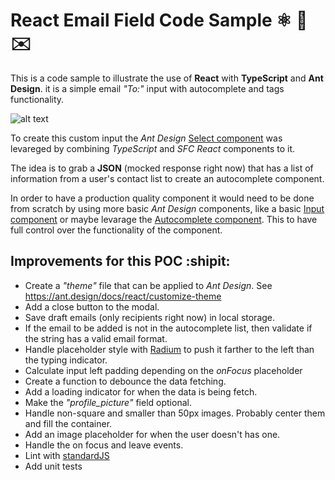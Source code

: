 # React Email Field Code Sample ⚛️ 🐜 ✉️
This is a code sample to illustrate the use of **React** with **TypeScript** and **Ant Design**. it is a simple email *"To:"* input with autocomplete and tags functionality.

![alt text](https://i.imgur.com/yMcjLvm.png)

To create this custom input the *Ant Design* [Select component](https://ant.design/components/select/) was levareged by combining *TypeScript* and *SFC React* components to it.

The idea is to grab a **JSON** (mocked response right now) that has a list of information from a user's contact list to create an autocomplete component.

In order to have a production quality component it would need to be done from scratch by using more basic *Ant Design* components, like a basic [Input component](https://ant.design/components/input/) or maybe levarage the [Autocomplete component](https://ant.design/components/auto-complete/). This to have full control over the functionality of the component.

## Improvements for this POC :shipit:
- Create a *"theme"* file that can be applied to *Ant Design*. See https://ant.design/docs/react/customize-theme
- Add a close button to the modal.
- Save draft emails (only recipients right now) in local storage.
- If the email to be added is not in the autocomplete list, then validate if the string has a valid email format.
- Handle placeholder style with [Radium](https://github.com/FormidableLabs/radium/tree/master/docs/api#style-component) to push it farther to the left than the typing indicator.
- Calculate input left padding depending on the *onFocus* placeholder
- Create a function to debounce the data fetching.
- Add a loading indicator for when the data is being fetch.
- Make the *"profile_picture"* field optional.
- Handle non-square and smaller than 50px images. Probably center them and fill the container.
- Add an image placeholder for when the user doesn't has one.
- Handle the on focus and leave events.
- Lint with [standardJS](https://standardjs.com/)
- Add unit tests
